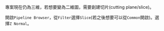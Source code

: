 專案現在仍為三維，若想要變為二維圖，需要創建切片(cutting plane/slice)。

開啟`Pipeline Browser`，從`Filter`選擇`Slice`(若之後想要可以從`Common`開啟)。選擇`Z Normal`。